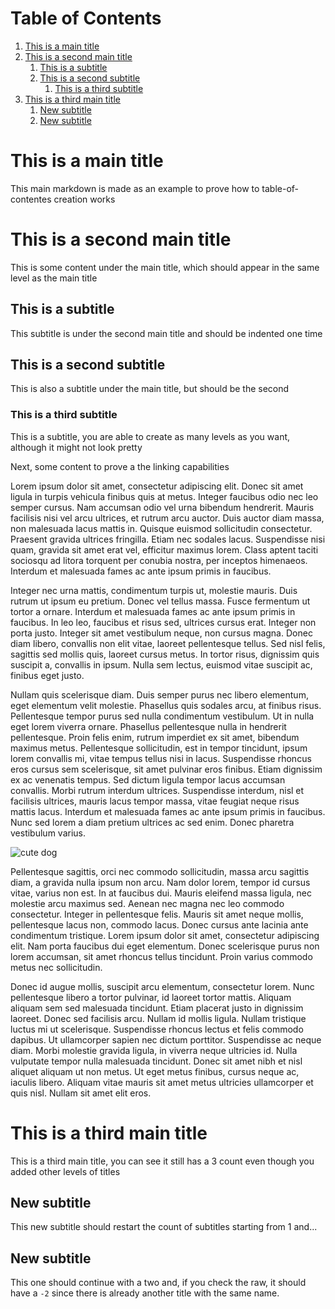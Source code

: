 # Table of Contents
1. [This is a main title](#this-is-a-main-title-1)
2. [This is a second main title](#this-is-a-second-main-title-1)
    1. [This is a subtitle](#this-is-a-subtitle-1)
    2. [This is a second subtitle](#this-is-a-second-subtitle-1)
        1. [This is a third subtitle](#this-is-a-third-subtitle-1)
3. [This is a third main title](#this-is-a-third-main-title-1)
    1. [New subtitle](#new-subtitle-1)
    2. [New subtitle](#new-subtitle-2)

# This is a main title

This main markdown is made as an example to prove how to table-of-contentes creation works

# This is a second main title

This is some content under the main title, which should appear in the same level as the main title

## This is a subtitle

This subtitle is under the second main title and should be indented one time

## This is a second subtitle

This is also a subtitle under the main title, but should be the second

### This is a third subtitle

This is a subtitle, you are able to create as many levels as you want, although it might not look pretty

Next, some content to prove a the linking capabilities

Lorem ipsum dolor sit amet, consectetur adipiscing elit. Donec sit amet ligula in turpis vehicula finibus quis at metus. Integer faucibus odio nec leo semper cursus. Nam accumsan odio vel urna bibendum hendrerit. Mauris facilisis nisi vel arcu ultrices, et rutrum arcu auctor. Duis auctor diam massa, non malesuada lacus mattis in. Quisque euismod sollicitudin consectetur. Praesent gravida ultrices fringilla. Etiam nec sodales lacus. Suspendisse nisi quam, gravida sit amet erat vel, efficitur maximus lorem. Class aptent taciti sociosqu ad litora torquent per conubia nostra, per inceptos himenaeos. Interdum et malesuada fames ac ante ipsum primis in faucibus.

Integer nec urna mattis, condimentum turpis ut, molestie mauris. Duis rutrum ut ipsum eu pretium. Donec vel tellus massa. Fusce fermentum ut tortor a ornare. Interdum et malesuada fames ac ante ipsum primis in faucibus. In leo leo, faucibus et risus sed, ultrices cursus erat. Integer non porta justo. Integer sit amet vestibulum neque, non cursus magna. Donec diam libero, convallis non elit vitae, laoreet pellentesque tellus. Sed nisl felis, sagittis sed mollis quis, laoreet cursus metus. In tortor risus, dignissim quis suscipit a, convallis in ipsum. Nulla sem lectus, euismod vitae suscipit ac, finibus eget justo.

Nullam quis scelerisque diam. Duis semper purus nec libero elementum, eget elementum velit molestie. Phasellus quis sodales arcu, at finibus risus. Pellentesque tempor purus sed nulla condimentum vestibulum. Ut in nulla eget lorem viverra ornare. Phasellus pellentesque nulla in hendrerit pellentesque. Proin felis enim, rutrum imperdiet ex sit amet, bibendum maximus metus. Pellentesque sollicitudin, est in tempor tincidunt, ipsum lorem convallis mi, vitae tempus tellus nisi in lacus. Suspendisse rhoncus eros cursus sem scelerisque, sit amet pulvinar eros finibus. Etiam dignissim ex ac venenatis tempus. Sed dictum ligula tempor lacus accumsan convallis. Morbi rutrum interdum ultrices. Suspendisse interdum, nisl et facilisis ultrices, mauris lacus tempor massa, vitae feugiat neque risus mattis lacus. Interdum et malesuada fames ac ante ipsum primis in faucibus. Nunc sed lorem a diam pretium ultrices ac sed enim. Donec pharetra vestibulum varius.

![cute dog](https://hips.hearstapps.com/hmg-prod.s3.amazonaws.com/images/dog-puppy-on-garden-royalty-free-image-1586966191.jpg?crop=1.00xw:0.669xh;0,0.190xh&resize=1200:*)

Pellentesque sagittis, orci nec commodo sollicitudin, massa arcu sagittis diam, a gravida nulla ipsum non arcu. Nam dolor lorem, tempor id cursus vitae, varius non est. In at faucibus dui. Mauris eleifend massa ligula, nec molestie arcu maximus sed. Aenean nec magna nec leo commodo consectetur. Integer in pellentesque felis. Mauris sit amet neque mollis, pellentesque lacus non, commodo lacus. Donec cursus ante lacinia ante condimentum tristique. Lorem ipsum dolor sit amet, consectetur adipiscing elit. Nam porta faucibus dui eget elementum. Donec scelerisque purus non lorem accumsan, sit amet rhoncus tellus tincidunt. Proin varius commodo metus nec sollicitudin.

Donec id augue mollis, suscipit arcu elementum, consectetur lorem. Nunc pellentesque libero a tortor pulvinar, id laoreet tortor mattis. Aliquam aliquam sem sed malesuada tincidunt. Etiam placerat justo in dignissim laoreet. Donec sed facilisis arcu. Nullam id mollis ligula. Nullam tristique luctus mi ut scelerisque. Suspendisse rhoncus lectus et felis commodo dapibus. Ut ullamcorper sapien nec dictum porttitor. Suspendisse ac neque diam. Morbi molestie gravida ligula, in viverra neque ultricies id. Nulla vulputate tempor nulla malesuada tincidunt. Donec sit amet nibh et nisl aliquet aliquam ut non metus. Ut eget metus finibus, cursus neque ac, iaculis libero. Aliquam vitae mauris sit amet metus ultricies ullamcorper et quis nisl. Nullam sit amet elit eros.

# This is a third main title

This is a third main title, you can see it still has a 3 count even though you added other levels of titles

## New subtitle

This new subtitle should restart the count of subtitles starting from 1 and...

## New subtitle

This one should continue with a two and, if you check the raw, it should have a `-2` since there is already another title with the same name.
